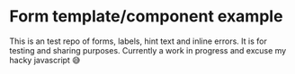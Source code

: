 Form template/component example
==========================

This is an test repo of forms, labels, hint text and inline errors. It is for testing and sharing purposes. Currently a work in progress and excuse my hacky javascript 😅